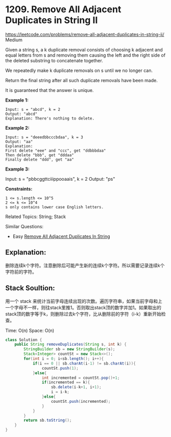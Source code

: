 # 1209. Remove All Adjacent Duplicates in String II
<https://leetcode.com/problems/remove-all-adjacent-duplicates-in-string-ii/>
Medium

Given a string s, a k duplicate removal consists of choosing k adjacent and equal letters from s and removing them causing the left and the right side of the deleted substring to concatenate together.

We repeatedly make k duplicate removals on s until we no longer can.

Return the final string after all such duplicate removals have been made.

It is guaranteed that the answer is unique.

**Example 1:**

    Input: s = "abcd", k = 2
    Output: "abcd"
    Explanation: There's nothing to delete.

**Example 2:**

    Input: s = "deeedbbcccbdaa", k = 3
    Output: "aa"
    Explanation: 
    First delete "eee" and "ccc", get "ddbbbdaa"
    Then delete "bbb", get "dddaa"
    Finally delete "ddd", get "aa"

**Example 3:**

Input: s = "pbbcggttciiippooaais", k = 2
Output: "ps"
 

**Constraints:**

    1 <= s.length <= 10^5
    2 <= k <= 10^4
    s only contains lower case English letters.

Related Topics: String; Stack

Similar Questions:

* Easy [Remove All Adjacent Duplicates In String](https://leetcode.com/problems/remove-all-adjacent-duplicates-in-string/)


## Explanation: 
删除连续k个字符。注意删除后可能产生新的连续k个字符。所以需要记录连续k个字符前的字符。

## Stack Soultion: 
用一个 stack 来统计当前字母连续出现的次数。遍历字符串，如果当前字母和上一个字母不一样，则往stack里推1。否则取出stack顶的数字并加1。如果取出的stack顶的数字等于k，则删除过去k个字符，比从删除前的字符（i-k）重新开始检查。

Time: O(n)
Space: O(n)

```java
class Solution {
    public String removeDuplicates(String s, int k) {
        StringBuilder sb = new StringBuilder(s);
        Stack<Integer> countSt = new Stack<>();
        for(int i = 0; i<sb.length(); i++){
            if(i == 0 || sb.charAt(i-1) != sb.charAt(i)){
                countSt.push(1);
            }else{
                int incremented = countSt.pop()+1;
                if(incremented == k){
                    sb.delete(i-k+1, i+1);
                    i = i-k;
                }else{
                    countSt.push(incremented);
                }
            }
        }
        return sb.toString();
    }
}
```
